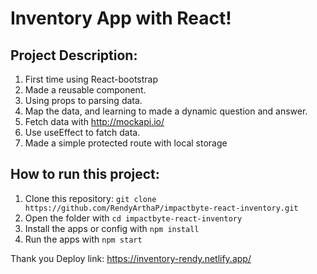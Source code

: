 # Inventory App with React!

## Project Description:
1. First time using React-bootstrap
2. Made a reusable component.
3. Using props to parsing data.
4. Map the data, and learning to made a dynamic question and answer.
5. Fetch data with http://mockapi.io/
6. Use useEffect to fatch data.
7. Made a simple protected route with local storage

## How to run this project:
1. Clone this repository: `git clone https://github.com/RendyArthaP/impactbyte-react-inventory.git`
2. Open the folder with `cd impactbyte-react-inventory`
3. Install the apps or config with `npm install`
4. Run the apps with `npm start`

Thank you
Deploy link: https://inventory-rendy.netlify.app/
